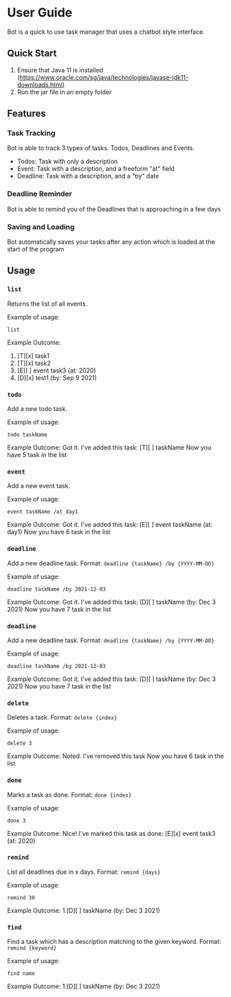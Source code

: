 # User Guide

Bot is a quick to use task manager that uses a chatbot style interface.

## Quick Start
1. Ensure that Java 11 is installed (https://www.oracle.com/sg/java/technologies/javase-jdk11-downloads.html)
2. Run the jar file in an empty folder

## Features 

### Task Tracking

Bot is able to track 3 types of tasks. Todos, Deadlines and Events.
* Todos: Task with only a description
* Event: Task with a description, and a freeform "at" field
* Deadline: Task with a description, and a "by" date

### Deadline Reminder 

Bot is able to remind you of the Deadlines that is approaching in a few days

### Saving and Loading
Bot automatically saves your tasks after any action which is loaded at the start of the program

## Usage

### `list`

Returns the list of all events.

Example of usage: 

`list`

Example Outcome:
1. [T][x] task1
2. [T][x] task2
3. [E][ ] event task3 (at: 2020)
4. [D][x] test1 (by: Sep 9 2021)

### `todo`

Add a new todo task.

Example of usage:

`todo taskName`

Example Outcome:
Got it. I've added this task:
[T][ ] taskName
Now you have 5 task in the list

### `event`

Add a new event task.

Example of usage:

`event taskName /at day1`

Example Outcome:
Got it. I've added this task:
[E][ ] event taskName (at: day1)
Now you have 6 task in the list

### `deadline`

Add a new deadline task.
Format: `deadline {taskName} /by {YYYY-MM-DD}`

Example of usage:

`deadline taskName /by 2021-12-03`

Example Outcome:
Got it. I've added this task:
[D][ ] taskName (by: Dec 3 2021)
Now you have 7 task in the list

### `deadline`

Add a new deadline task.
Format: `deadline {taskName} /by {YYYY-MM-DD}`

Example of usage:

`deadline taskName /by 2021-12-03`

Example Outcome:
Got it. I've added this task:
[D][ ] taskName (by: Dec 3 2021)
Now you have 7 task in the list

### `delete`

Deletes a task.
Format: `delete {index}`

Example of usage:

`delete 3`

Example Outcome:
Noted. I've removed this task
Now you have 6 task in the list 

### `done`

Marks a task as done.
Format: `done {index}`

Example of usage:

`done 3`

Example Outcome:
Nice! I've marked this task as done:
[E][x] event task3 (at: 2020)

### `remind`

List all deadlines due in x days.
Format: `remind {days}`

Example of usage:

`remind 30`

Example Outcome:
1.[D][ ] taskName (by: Dec 3 2021)

### `find`

Find a task which has a description matching to the given keyword.
Format: `remind {keyword}`

Example of usage:

`find name`

Example Outcome:
1.[D][ ] taskName (by: Dec 3 2021)